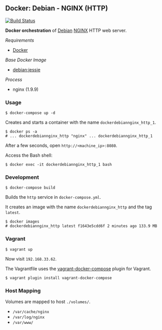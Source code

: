 ## Docker: Debian - NGINX (HTTP)

[![Build Status](https://travis-ci.org/ericmdev/docker.debian-nginx.svg?branch=master)](https://travis-ci.org/ericmdev/docker.debian-nginx)

**Docker orchestration** of [Debian](https://www.debian.org/) [NGINX](https://www.nginx.com/) HTTP web server.

*Requirements*
- [Docker](https://www.docker.com/) 

*Base Docker Image*
- [debian:jessie](https://hub.docker.com/_/debian/)

*Process*
- nginx (1.9.9)

### Usage

    $ docker-compose up -d

Creates and starts a container with the name `dockerdebiannginx_http_1`.

    $ docker ps -a
    # ... dockerdebiannginx_http "nginx" ... dockerdebiannginx_http_1

After a few seconds, open `http://<machine_ip>:8080`.

Access the Bash shell:

    $ docker exec -it dockerdebiannginx_http_1 bash

### Development

    $ docker-compose build

Builds the `http` service in `docker-compose.yml`.

It creates an image with the name `dockerdebiannginx_http` and the tag `latest`.

    $ docker images
    # dockerdebiannginx_http latest f1643e5cdd6f 2 minutes ago 133.9 MB

### Vagrant

    $ vagrant up

Now visit `192.168.33.62`.

The Vagrantfile uses the [vagrant-docker-compose](https://github.com/leighmcculloch/vagrant-docker-compose) plugin for Vagrant.

    $ vagrant plugin install vagrant-docker-compose

### Host Mapping

Volumes are mapped to host `./volumes/`.
- `/var/cache/nginx`
- `/var/log/nginx`
- `/var/www/`
